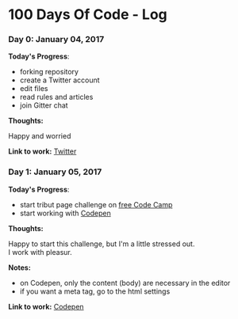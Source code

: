 # 100 Days Of Code - Log

### Day 0: January 04, 2017

**Today's Progress**:
* forking repository
* create a Twitter account
* edit files
* read rules and articles
* join Gitter chat

**Thoughts:**

Happy and worried

**Link to work:** [Twitter](href="https://twitter.com/PatriceDefago")

### Day 1: January 05, 2017

**Today's Progress**:
* start tribut page challenge on [free Code Camp](href="https://www.freecodecamp.com/")
* start working with [Codepen](href="http://codepen.io/")

**Thoughts:**

Happy to start this challenge, but I'm a little stressed out.  
I work with pleasur.

**Notes:**

* on Codepen, only the content (body) are necessary in the editor
* if you want a meta tag, go to the html settings


**Link to work:** [Codepen](http://codepen.io/patricedefago/pen/BpyWaM)
